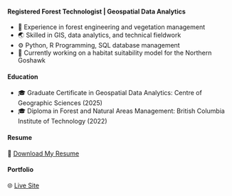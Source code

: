 #### Registered Forest Technologist | Geospatial Data Analytics
- 🌲 Experience in forest engineering and vegetation management
- 🌏 Skilled in GIS, data analytics, and technical fieldwork
- ⚙️ Python, R Programming, SQL database management
- 🦅 Currently working on a habitat suitability model for the Northern Goshawk

#### Education
- 🎓 Graduate Certificate in Geospatial Data Analytics: Centre of Geographic Sciences (2025)
- 🎓 Diploma in Forest and Natural Areas Management: British Columbia Institute of Technology (2022)

#### Resume
📄 [Download My Resume](https://github.com/ryanjamesmilia/ryanjamesmilia/raw/main/resume.pdf)

#### Portfolio
🌐 [Live Site](https://ryanjamesmilia.github.io)
